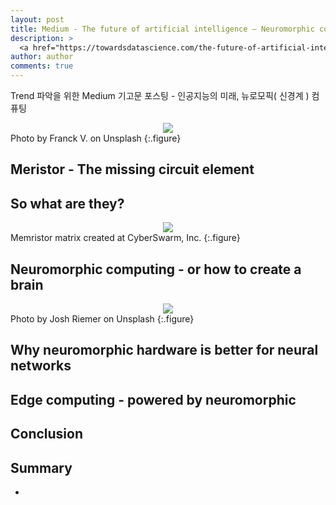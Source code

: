 ```yaml
---
layout: post
title: Medium - The future of artificial intelligence — Neuromorphic computing
description: >
  <a href="https://towardsdatascience.com/the-future-of-artificial-intelligence-neuromorphic-computing-34bcc5cc35a"> 원문 - Stefan Pircalabu </a>
author: author
comments: true
---
```


Trend 파악을 위한 Medium 기고문 포스팅 - 인공지능의 미래, 뉴로모픽( 신경계 ) 컴퓨팅

<center>
<img src="https://miro.medium.com/max/1400/0*uBTdz4oTrhWBYdbm"/>
</center>
Photo by Franck V. on Unsplash
{:.figure}

## Meristor - The missing circuit element

## So what are they?

<center>
<img src="https://miro.medium.com/max/1400/1*2lztqEqRv1SVgE4H_jBDLA.png"/>
</center>
Memristor matrix created at CyberSwarm, Inc.
{:.figure}

## Neuromorphic computing - or how to create a brain

<center>
<img src="https://miro.medium.com/max/1400/0*dLzLE852gPpCZ9SM"/>
</center>
Photo by Josh Riemer on Unsplash
{:.figure}

## Why neuromorphic hardware is better for neural networks

## Edge computing - powered by neuromorphic

## Conclusion

## Summary
*
